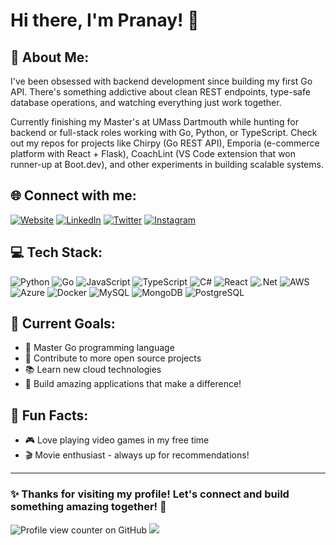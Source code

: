 # Hi there, I'm Pranay! 👋

## 🚀 About Me:
I've been obsessed with backend development since building my first Go API. There's something addictive about clean REST endpoints, type-safe database operations, and watching everything just work together.

Currently finishing my Master's at UMass Dartmouth while hunting for backend or full-stack roles working with Go, Python, or TypeScript. Check out my repos for projects like Chirpy (Go REST API), Emporia (e-commerce platform with React + Flask), CoachLint (VS Code extension that won runner-up at Boot.dev), and other experiments in building scalable systems.

## 🌐 Connect with me:
[![Website](https://img.shields.io/badge/Website-FF7139?style=for-the-badge&logo=Firefox-Browser&logoColor=white)](https://pranayghuge.com)
[![LinkedIn](https://img.shields.io/badge/LinkedIn-%230077B5.svg?style=for-the-badge&logo=linkedin&logoColor=white)](https://www.linkedin.com/in/pranay-ghuge-2a4a75137/) 
[![Twitter](https://img.shields.io/badge/Twitter-%231DA1F2.svg?style=for-the-badge&logo=Twitter&logoColor=white)](https://twitter.com/PranayGhuge2) 
[![Instagram](https://img.shields.io/badge/Instagram-%23E4405F.svg?style=for-the-badge&logo=Instagram&logoColor=white)](https://www.instagram.com/pranayghuge/)

## 💻 Tech Stack:
![Python](https://img.shields.io/badge/python-3670A0?style=for-the-badge&logo=python&logoColor=ffdd54) 
![Go](https://img.shields.io/badge/go-%2300ADD8.svg?style=for-the-badge&logo=go&logoColor=white) 
![JavaScript](https://img.shields.io/badge/javascript-%23323330.svg?style=for-the-badge&logo=javascript&logoColor=%23F7DF1E) 
![TypeScript](https://img.shields.io/badge/typescript-%23007ACC.svg?style=for-the-badge&logo=typescript&logoColor=white) 
![C#](https://img.shields.io/badge/c%23-%23239120.svg?style=for-the-badge&logo=c-sharp&logoColor=white) 
![React](https://img.shields.io/badge/react-%2320232a.svg?style=for-the-badge&logo=react&logoColor=%2361DAFB) 
![.Net](https://img.shields.io/badge/.NET-5C2D91?style=for-the-badge&logo=.net&logoColor=white) 
![AWS](https://img.shields.io/badge/AWS-%23FF9900.svg?style=for-the-badge&logo=amazon-aws&logoColor=white) 
![Azure](https://img.shields.io/badge/azure-%230072C6.svg?style=for-the-badge&logo=azure-devops&logoColor=white) 
![Docker](https://img.shields.io/badge/docker-%230db7ed.svg?style=for-the-badge&logo=docker&logoColor=white) 
![MySQL](https://img.shields.io/badge/mysql-%2300f.svg?style=for-the-badge&logo=mysql&logoColor=white) 
![MongoDB](https://img.shields.io/badge/MongoDB-%234ea94b.svg?style=for-the-badge&logo=mongodb&logoColor=white) 
![PostgreSQL](https://img.shields.io/badge/postgres-%23316192.svg?style=for-the-badge&logo=postgresql&logoColor=white)

## 🎯 Current Goals:
- 🚀 Master Go programming language
- 🌟 Contribute to more open source projects  
- 📚 Learn new cloud technologies
- 💪 Build amazing applications that make a difference!

## 🌟 Fun Facts:
- 🎮 Love playing video games in my free time
- 🎬 Movie enthusiast - always up for recommendations!

---
### ✨ Thanks for visiting my profile! Let's connect and build something amazing together! 🚀

![Profile view counter on GitHub](https://komarev.com/ghpvc/?username=pranay0205)
[![](https://visitcount.itsvg.in/api?id=pranay0205&icon=0&color=0)](https://visitcount.itsvg.in)
